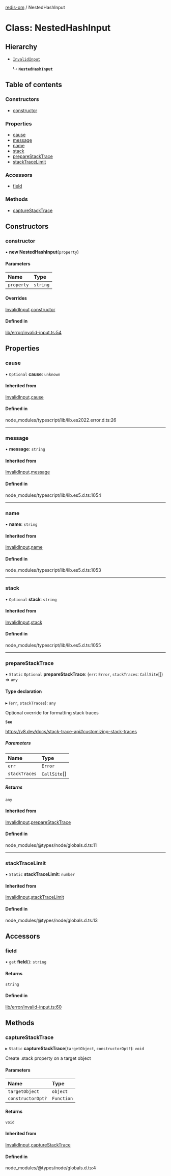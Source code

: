 [redis-om](../README.md) / NestedHashInput

# Class: NestedHashInput

## Hierarchy

- [`InvalidInput`](InvalidInput.md)

  ↳ **`NestedHashInput`**

## Table of contents

### Constructors

- [constructor](NestedHashInput.md#constructor)

### Properties

- [cause](NestedHashInput.md#cause)
- [message](NestedHashInput.md#message)
- [name](NestedHashInput.md#name)
- [stack](NestedHashInput.md#stack)
- [prepareStackTrace](NestedHashInput.md#preparestacktrace)
- [stackTraceLimit](NestedHashInput.md#stacktracelimit)

### Accessors

- [field](NestedHashInput.md#field)

### Methods

- [captureStackTrace](NestedHashInput.md#capturestacktrace)

## Constructors

### constructor

• **new NestedHashInput**(`property`)

#### Parameters

| Name | Type |
| :------ | :------ |
| `property` | `string` |

#### Overrides

[InvalidInput](InvalidInput.md).[constructor](InvalidInput.md#constructor)

#### Defined in

[lib/error/invalid-input.ts:54](https://github.com/redis/redis-om-node/blob/24eacdb/lib/error/invalid-input.ts#L54)

## Properties

### cause

• `Optional` **cause**: `unknown`

#### Inherited from

[InvalidInput](InvalidInput.md).[cause](InvalidInput.md#cause)

#### Defined in

node_modules/typescript/lib/lib.es2022.error.d.ts:26

___

### message

• **message**: `string`

#### Inherited from

[InvalidInput](InvalidInput.md).[message](InvalidInput.md#message)

#### Defined in

node_modules/typescript/lib/lib.es5.d.ts:1054

___

### name

• **name**: `string`

#### Inherited from

[InvalidInput](InvalidInput.md).[name](InvalidInput.md#name)

#### Defined in

node_modules/typescript/lib/lib.es5.d.ts:1053

___

### stack

• `Optional` **stack**: `string`

#### Inherited from

[InvalidInput](InvalidInput.md).[stack](InvalidInput.md#stack)

#### Defined in

node_modules/typescript/lib/lib.es5.d.ts:1055

___

### prepareStackTrace

▪ `Static` `Optional` **prepareStackTrace**: (`err`: `Error`, `stackTraces`: `CallSite`[]) => `any`

#### Type declaration

▸ (`err`, `stackTraces`): `any`

Optional override for formatting stack traces

**`See`**

https://v8.dev/docs/stack-trace-api#customizing-stack-traces

##### Parameters

| Name | Type |
| :------ | :------ |
| `err` | `Error` |
| `stackTraces` | `CallSite`[] |

##### Returns

`any`

#### Inherited from

[InvalidInput](InvalidInput.md).[prepareStackTrace](InvalidInput.md#preparestacktrace)

#### Defined in

node_modules/@types/node/globals.d.ts:11

___

### stackTraceLimit

▪ `Static` **stackTraceLimit**: `number`

#### Inherited from

[InvalidInput](InvalidInput.md).[stackTraceLimit](InvalidInput.md#stacktracelimit)

#### Defined in

node_modules/@types/node/globals.d.ts:13

## Accessors

### field

• `get` **field**(): `string`

#### Returns

`string`

#### Defined in

[lib/error/invalid-input.ts:60](https://github.com/redis/redis-om-node/blob/24eacdb/lib/error/invalid-input.ts#L60)

## Methods

### captureStackTrace

▸ `Static` **captureStackTrace**(`targetObject`, `constructorOpt?`): `void`

Create .stack property on a target object

#### Parameters

| Name | Type |
| :------ | :------ |
| `targetObject` | `object` |
| `constructorOpt?` | `Function` |

#### Returns

`void`

#### Inherited from

[InvalidInput](InvalidInput.md).[captureStackTrace](InvalidInput.md#capturestacktrace)

#### Defined in

node_modules/@types/node/globals.d.ts:4
